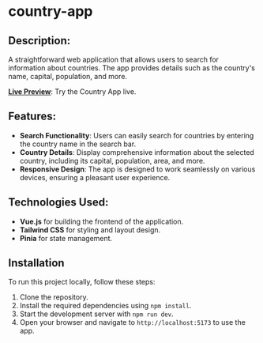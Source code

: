 # country-app

## Description:

A straightforward web application that allows users to search for information about countries. The app provides details such as the country's name, capital, population, and more.

**[Live Preview](https://harmonious-babka-904b55.netlify.app/BD)**: Try the Country App live.

## Features:

- **Search Functionality**: Users can easily search for countries by entering the country name in the search bar.
- **Country Details**: Display comprehensive information about the selected country, including its capital, population, area, and more.
- **Responsive Design**: The app is designed to work seamlessly on various devices, ensuring a pleasant user experience.

## Technologies Used:

- **Vue.js** for building the frontend of the application.
- **Tailwind CSS** for styling and layout design.
- **Pinia** for state management.

## Installation

To run this project locally, follow these steps:

1. Clone the repository.
2. Install the required dependencies using `npm install`.
3. Start the development server with `npm run dev`.
4. Open your browser and navigate to `http://localhost:5173` to use the app.
